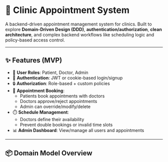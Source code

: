 # 🏥 Clinic Appointment System

A backend-driven appointment management system for clinics. Built to explore **Domain-Driven Design (DDD)**, **authentication/authorization**, **clean architecture**, and complex backend workflows like scheduling logic and policy-based access control.

---

## ✨ Features (MVP)

- 👤 **User Roles**: Patient, Doctor, Admin
- 🔐 **Authentication**: JWT or cookie-based login/signup
- 🔒 **Authorization**: Role-based + custom policies
- 📅 **Appointment Booking**:
  - Patients book appointments with doctors
  - Doctors approve/reject appointments
  - Admin can override/modify/delete
- ⏱️ **Schedule Management**:
  - Doctors define their availability
  - Prevent double bookings or invalid time slots
- 📊 **Admin Dashboard**: View/manage all users and appointments

---

## 📦 Domain Model Overview

